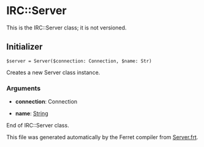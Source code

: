 # IRC::Server

This is the IRC::Server class; it is not versioned.




## Initializer

```
$server = Server($connection: Connection, $name: Str)
```

Creates a new Server class instance.


### Arguments

* __connection__: Connection  

* __name__: [String](/std/doc/String.md)  








End of IRC::Server class.

This file was generated automatically by the Ferret compiler from
[Server.frt](../Server.frt).